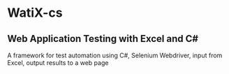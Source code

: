 # WatiX-cs
## Web Application Testing with Excel and C#
A framework for test automation using C#, Selenium Webdriver, input from Excel, output results to a web page

